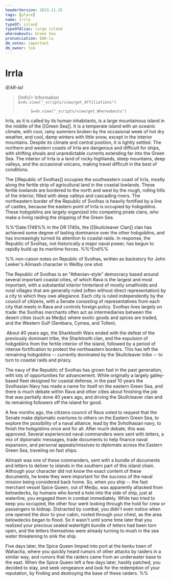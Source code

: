 ```yaml
---
headerVersion: 2023.11.25
tags: [place]
name: Irrla
typeOf: island
typeOfAlias: large island
whereabouts: Green Sea
pronunciation: EAR-la
dm_notes: important
dm_owner: tim
---
```

# Irrla
*(EAR-la)*
>[!info]+ Information  
> `$=dv.view("_scripts/view/get_Affiliations")`  
>> `$=dv.view("_scripts/view/get_Whereabouts")`

Irrla, as it is called by its human inhabitants, is a large mountainous island in the middle of the [[Green Sea]]. It is a temperate island with an oceanic climate, with cool, rainy summers broken by the occasional week of hot dry weather, and cool, damp winters with little snow, except in the interior mountains. Despite its climate and central position, it is lightly settled. The northern and western coasts of Irrla are dangerous and difficult for ships, with shifting shoals and unpredictable currents extending far into the Green Sea. The interior of Irrla is a land of rocky highlands, steep mountains,  deep valleys, and the occasional volcano, making travel difficult in the best of conditions. 

The [[Republic of Svolhas]] occupies the southeastern coast of Irrla, mostly along the fertile strip of agricultural land in the coastal lowlands. These fertile lowlands are bordered to the north and west by the rough, rolling hills of the interior, filled with deep valleys and cascading rivers. The northeastern border of the Republic of Svolhas is heavily fortified by a line of castles, because the eastern point of Irrla is occupied by hobgoblins. These hobgoblins are largely organized into competing pirate clans, who make a living raiding the shipping of the Green Sea. 

%%^Date:1748%%
In the DR 1740s, the [[Skullcleaver Clan]] clan has achieved some degree of lasting dominance over the other hobgoblins, and has increasingly turned its attention to coastal raids. In response, the Republic of Svolhas, not historically a major naval power, has begun to rapidly build up its maritime forces. 
%%^End%%
  
%% non-canon notes on Republic of Svolhas, written as backstory for John Leeker's Alimash character in Wellby one shot

The Republic of Svolhas is an "Athenian-style" democracy based around several important coastal cities, of which Rava is the largest and most important, with a substantial interior hinterland of mostly smallholds and rural villages that are generally ruled (often without direct representation) by a city to which they owe allegiance. Each city is ruled independently by the council of citizens, with a Senate consisting of representatives from each city that meets in Rava and controls foreign policy. Svolhas lives largely on trade: the Svolhas merchants often act as intermediaries between the desert cities (such as Medju) where exotic goods and spices are traded, and the Western Gulf (Sembara, Cymea, and Tollen). 

 About 40 years ago, the Sharktooth Wars ended with the defeat of the previously dominant tribe, the Sharktooth clan, and the expulsion of hobgoblins from the fertile interior of the island, followed by a period of intense fortification to protect the northeastern borders. This has left the remaining hobgoblins -- currently dominated by the Skullcleaver tribe -- to turn to coastal raids and piracy.

The navy of the Republic of Svolhas has grown fast in the past generation, with lots of opportunities for advancement. While originally a largely galley-based fleet designed for coastal defense, in the past 10 years the Svolhasian Navy has made a name for itself on the eastern Green Sea, and there is much debate within Rava and other cities about finishing the job that was partially done 40 years ago, and driving the Skullcleaver clan and its remaining followers off the island for good. 

A few months ago, the citizens council of Rava voted to request that the Senate make diplomatic overtures to others on the Eastern Green Sea, to explore the possibility of a naval alliance, lead by the Svholhasian navy, to finish the hobgoblins once and for all. After much debate, this was approved. Several experienced naval commanders were sent with letters, a mix of diplomatic messages, trade documents to help finance naval expansion, and personal appeals/missives to diplomats across the Eastern Green Sea, traveling on fast ships. 

Alimash was one of these commanders, sent with a bundle of documents and letters to deliver to islands in the southern part of this island chain. Although your character did not know the exact content of these documents, he knew they were important for the success of the naval mission being considered back home. So, when you ship -- the fast merchant vessel Spice Queen, out of Medju, was apparently attacked from belowdecks, by humans who bored a hole into the side of ship, just at waterline, you engaged them in combat immediately. While two tried to keep you occupied, the other four went looking through the hold for crew or passengers to kidnap. Distracted by combat, you didn't even notice when one opened the door to your cabin, rooted through your chest, as the area belowdecks began to flood. So it wasn't until some time later that you realized your precious sealed watertight bundle of letters had been torn open, and the letters themselves were already turning to mush in the sea water threatening to sink the ship. 

Five days later, the Spice Queen limped into port at the kenku town of Wahacha, where you quickly heard rumors of other attacks by raiders in a similar way, and rumors that the raiders came from an underwater base to the east. When the Spice Queen left a few days later, hastily patched, you decided to stay, and seek vengeance and look for the redemption of your reputation, by finding and destroying the base of these raiders.
%%